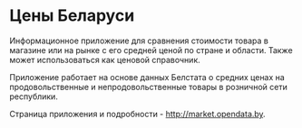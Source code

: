 # Цены Беларуси

Информационное приложение для сравнения стоимости товара в магазине или на рынке с его средней ценой по стране и области. Также может использоваться как ценовой справочник.

Приложение работает на основе данных Белстата о средних ценах на продовольственные и непродовольственные товары в розничной сети республики.

Страница приложения и подробности - http://market.opendata.by.
